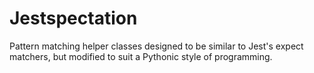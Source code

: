 # Jestspectation

Pattern matching helper classes designed to be similar to Jest's expect
matchers, but modified to suit a Pythonic style of programming.


